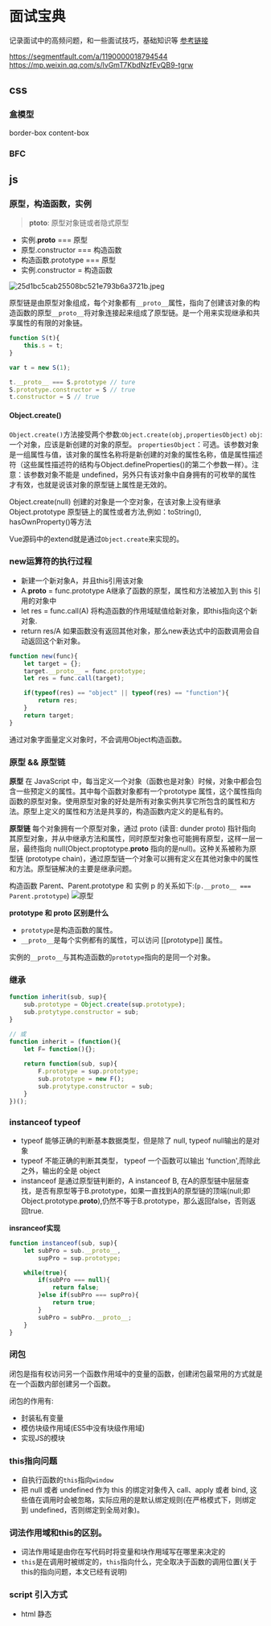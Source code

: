 # 面试宝典
记录面试中的高频问题，和一些面试技巧，基础知识等
[参考链接](https://segmentfault.com/a/1190000018155877)

https://segmentfault.com/a/1190000018794544
https://mp.weixin.qq.com/s/lvGmT7KbdNzfEvQB9-tgrw

## css

### 盒模型
border-box
content-box

### BFC

## js

### 原型，构造函数，实例
> __ptoto__: 原型对象链或者隐式原型

- 实例.__proto__ === 原型
- 原型.constructor === 构造函数
- 构造函数.prototype === 原型
- 实例.constructor = 构造函数

![25d1bc5cab25508bc521e793b6a3721b.jpeg](evernotecid://8A734D3D-9C70-4F81-A039-811699D0CEAF/appyinxiangcom/15073588/ENResource/p2)

原型链是由原型对象组成，每个对象都有`__proto__`属性，指向了创建该对象的构造函数的原型`__proto__`将对象连接起来组成了原型链。是一个用来实现继承和共享属性的有限的对象链。
```js
function S(t){
    this.s = t;
}

var t = new S(1);

t.__proto__ === S.prototype // ture
S.prototype.constructor = S // true
t.constructor = S // true
```
#### Object.create()

`Object.create()`方法接受两个参数:`Object.create(obj,propertiesObject)`
`obj`:一个对象，应该是新创建的对象的原型。
`propertiesObject`：可选。该参数对象是一组属性与值，该对象的属性名称将是新创建的对象的属性名称，值是属性描述符（这些属性描述符的结构与Object.defineProperties()的第二个参数一样）。注意：该参数对象不能是 undefined，另外只有该对象中自身拥有的可枚举的属性才有效，也就是说该对象的原型链上属性是无效的。

Object.create(null) 创建的对象是一个空对象，在该对象上没有继承 Object.prototype 原型链上的属性或者方法,例如：toString(), hasOwnProperty()等方法

Vue源码中的extend就是通过`Object.create`来实现的。

### new运算符的执行过程
- 新建一个新对象A，并且this引用该对象
- A.__proto__ = func.prototype A继承了函数的原型，属性和方法被加入到 this 引用的对象中
- let res = func.call(A) 将构造函数的作用域赋值给新对象，即this指向这个新对象.
- return res/A 如果函数没有返回其他对象，那么new表达式中的函数调用会自动返回这个新对象。

```js
function new(func){
    let target = {};
    target.__proto__ = func.prototype;
    let res = func.call(target);

    if(typeof(res) == "object" || typeof(res) == "function"){
        return res;
    }
    return target;
}

```
通过对象字面量定义对象时，不会调用Object构造函数。

### 原型 && 原型链
**原型**
在 JavaScript 中，每当定义一个对象（函数也是对象）时候，对象中都会包含一些预定义的属性。其中每个函数对象都有一个prototype 属性，这个属性指向函数的原型对象。使用原型对象的好处是所有对象实例共享它所包含的属性和方法。原型上定义的属性和方法是共享的，构造函数内定义的是私有的。

**原型链**
每个对象拥有一个原型对象，通过 proto (读音: dunder proto) 指针指向其原型对象，并从中继承方法和属性，同时原型对象也可能拥有原型，这样一层一层，最终指向 null(Object.proptotype.__proto__ 指向的是null)。这种关系被称为原型链 (prototype chain)，通过原型链一个对象可以拥有定义在其他对象中的属性和方法。原型链解决的主要是继承问题。

构造函数 Parent、Parent.prototype 和 实例 p 的关系如下:(`p.__proto__ === Parent.prototype`)
![原型](../share/proto.png)

**prototype 和 __proto__ 区别是什么**
- `prototype`是构造函数的属性。
- `__proto__`是每个实例都有的属性，可以访问 [[prototype]] 属性。

实例的`__proto__`与其构造函数的`prototype`指向的是同一个对象。

### 继承
```js
function inherit(sub, sup){
    sub.prototype = Object.create(sup.prototype);
    sub.protytype.constructor = sub;
}

// 或
function inherit = (function(){
    let F= function(){};
    
    return function(sub, sup){
        F.prototype = sup.prototype;
        sub.prototype = new F();
        sub.protytype.constructor = sub;
    }
})();
```

### instanceof typeof
- typeof 能够正确的判断基本数据类型，但是除了 null, typeof null输出的是对象
- typeof 不能正确的判断其类型， typeof 一个函数可以输出 'function',而除此之外，输出的全是 object
- instanceof 是通过原型链判断的，A instanceof B, 在A的原型链中层层查找，是否有原型等于B.prototype，如果一直找到A的原型链的顶端(null;即Object.prototype.__proto__),仍然不等于B.prototype，那么返回false，否则返回true.

**insranceof实现**
```js
function instanceof(sub, sup){
    let subPro = sub.__proto__,
        supPro = sup.prototype;

    while(true){
        if(subPro === null){
            return false;
        }else if(subPro === supPro){
            return true;
        }
        subPro = subPro.__proto__;
    }
}
```

### 闭包
闭包是指有权访问另一个函数作用域中的变量的函数，创建闭包最常用的方式就是在一个函数内部创建另一个函数。

闭包的作用有:
- 封装私有变量
- 模仿块级作用域(ES5中没有块级作用域)
- 实现JS的模块

### this指向问题
- 自执行函数的`this`指向`window`
- 把 null 或者 undefined 作为 this 的绑定对象传入 call、apply 或者 bind, 这些值在调用时会被忽略，实际应用的是默认绑定规则(在严格模式下，则绑定到 undefined，否则绑定到全局对象)。

### 词法作用域和this的区别。
- 词法作用域是由你在写代码时将变量和块作用域写在哪里来决定的
- `this`是在调用时被绑定的，`this`指向什么，完全取决于函数的调用位置(关于this的指向问题，本文已经有说明)

### script 引入方式
- html 静态<script>引入
- js 动态插入<script>
- `<script defer>`: 异步加载，元素解析完成后执行
- `<script async>`: 异步加载，与元素渲染并行执行

### 原始数据类型和复制数据类型的存储区别
- 原始数据类型：undefined，null，bool，string，number，symbol
- 虽然 typeof null 返回的值是 object,但是null不是对象，而是基本数据类型的一种
- 原始数据类型存储在栈内存，存储的是值。
- 复杂数据类型存储在堆内存，存储的是地址。当我们把对象赋值给另外一个变量的时候，复制的是地址，指向同一块内存空间，当其中一个对象改变时，另一个对象也会变化。

> 栈：由操作系统自动分配释放 ，存放函数的参数值，局部变量的值等。其操作方式类似于数据结构中的栈。
> 堆：一般由程序员分配释放， 若程序员不释放，程序结束时可能由OS回收，分配方式倒是类似于链表。

作者：幸运的芳1990
链接：https://www.jianshu.com/p/ffe303d96dbd
来源：简书
简书著作权归作者所有，任何形式的转载都请联系作者获得授权并注明出处。

### 谈谈你对JS执行上下文栈和作用域链的理解。
执行上下文就是当前 JavaScript 代码被解析和执行时所在环境, JS执行上下文栈可以认为是一个存储函数调用的栈结构，遵循先进后出的原则。
- JavaScript执行在单线程上，所有的代码都是排队执行。
- 一开始浏览器执行全局的代码时，首先创建全局的执行上下文，压入执行栈的顶部。
- 每当进入一个函数的执行就会创建函数的执行上下文，并且把它压入执行栈的顶部。当前函数执行-完成后，当前函数的执行上下文出栈，并等待垃圾回收。
- 浏览器的JS执行引擎总是访问栈顶的执行上下文。
- 全局上下文只有唯一的一个，它在浏览器关闭时出栈。

作用域链: 无论是 LHS 还是 RHS 查询，都会在当前的作用域开始查找，如果没有找到，就会向上级作用域继续查找目标标识符，每次上升一个作用域，一直到全局作用域为止。

### 类型转换
大家都知道 JS 中在使用运算符号或者对比符时，会自带隐式转换，规则如下:

* 算数运算符 ：一律转换成数值后计算
* +：
    - 数字 + 字符串 = 字符串， 运算顺序是从左到右
    - 数字 + 对象， 优先调用对象的valueOf -> toString
    - 数字 + boolean/null = 数字
    - 数字 + undefined == NaN(+undefined -> NaN)
* [1].toString() === '1'
* {}.toString() === '[object object]'
* NaN !== NaN

###  == 和 === 有什么区别？

=== 不需要进行类型转换，只有类型相同并且值相等时，才返回 true.

== 如果两者类型不同，首先需要进行类型转换。具体流程如下:

- 首先判断两者类型是否相同，如果相等，判断值是否相等.
- 如果类型不同，进行类型转换
- 判断比较的是否是 null 或者是 undefined, 如果是, 返回 true .
- 判断两者类型是否为 string 和 number, 如果是, 将字符串转换成 number
- 判断其中一方是否为 boolean, 如果是, 将 boolean 转为 number 再进行判断
- 判断其中一方是否为 object 且另一方为 string、number 或者 symbol , 如果是, 将 object 转为原始类型再进行判断

```js
let person1 = {
    age: 25
}
let person2 = person1;
person2.gae = 20;
console.log(person1 === person2); //true,注意复杂数据类型，比较的是引用地址
```

**思考: [] == ![]**

我们来分析一下: [] == ![] 是true还是false？

1. 首先，我们需要知道 ! 优先级是高于 == (更多运算符优先级可查看: 运算符优先级)
2. ![] 引用类型转换成布尔值都是true,因此![]的是false
3. 根据上面的比较步骤中的第五条，其中一方是 boolean，将 boolean 转为 number 再进行判断，false转换成 number，对应的值是 0.
4. 根据上面比较步骤中的第六条，有一方是 number，那么将object也转换成Number,空数组转换成数字，对应的值是0.(空数组转换成数字，对应的值是0，如果数组中只有一个数字，那么转成number就是这个数字，其它情况，均为NaN)
5. 0 == 0; 为true

### 类型判断

- 基本类型(null): 使用 String(null)
- 基本类型(string / number / boolean / undefined) + function: 直接使用 typeof即可
- 其余引用类型(Array / Date / RegExp Error): 调用toString后根据[object XXX]进行判断

> typeof null -> "object"

### 模块化
- 分类
    - es6: import / exports
    - commonjs: require / module.exports / exports
    - amd: require / defined
    
- require与import的区别
    - require支持 动态导入，import不支持，正在提案 (babel 下可支持)
    - require是 同步 导入，import属于 异步 导入
    - require是 值拷贝，导出值变化不会影响导入值；import指向 内存地址，导入值会随导出值而变化

### ES6/ES7
set, map, class, extend, promise

###  ES6中的class和ES5的类有什么区别？
- `ES6 class`内部所有定义的方法都是不可枚举的; 所有的方法都在实例的`__proto__`中
- `ES6 class`必须使用`new`调用;
- `ES6 class`不存在变量提升;
- `ES6 class`默认即是严格模式;
- `ES6 class`子类必须在父类的构造函数中调用super()，这样才有this对象;ES5中类继承的关系是相反的，先有子类的this，然后用父类的方法应用在this上。

### 在JS中什么是变量提升？什么是暂时性死区？

变量提升就是变量在声明之前就可以使用，值为`undefined`。

在代码块内，使用 let/const 命令声明变量之前，该变量都是不可用的(会抛出错误)。这在语法上，称为“暂时性死区”。暂时性死区也意味着 typeof 不再是一个百分百安全的操作。
```js
typeof x; // ReferenceError(暂时性死区，抛错)
let x;

typeof y; // 值是undefined,不会报错
```
暂时性死区的本质就是，只要一进入当前作用域，所要使用的变量就已经存在了，但是不可获取，只有等到声明变量的那一行代码出现，才可以获取和使用该变量。

### babel编译原理
- babylon 将 ES6/ES7 代码解析成 AST
- babel-traverse 对 AST 进行遍历转译，得到新的 AST
- 新 AST 通过 babel-generator 转换成 ES5

### 函数柯里化
在一个函数中，首先填充几个参数，然后再返回一个新的函数的技术，称为函数的柯里化。通常可用于在不侵入函数的前提下，为函数 预置通用参数，供多次重复调用。

### 数组

* map: 遍历数组，返回回调返回值组成的新数组
* forEach: 无法break，可以用try/catch中throw new Error来停止
* filter: 过滤
* some: 有一项返回true，则整体为true
* every: 有一项返回false，则整体为false
* join: 通过指定连接符生成字符串
* push / pop: 末尾推入和弹出，改变原数组， 返回推入/弹出项
* unshift / shift: 头部推入和弹出，改变原数组，返回操作项
* sort(fn) / reverse: 排序与反转，改变原数组
* concat: 连接数组，不影响原数组， 浅拷贝
* slice(start, end): 返回截断后的新数组，不改变原数组
* splice(start, number, value...): 返回删除元素组成的数组，value 为插入项，改变原数组
* indexOf / lastIndexOf(value, fromIndex): 查找数组项，返回对应的下标
* reduce / reduceRight(fn(prev, cur)， defaultPrev): 两两执行，prev 为上次化简函数的return值，cur 为当前值(从第二项开始)

### 判断一个变量是不是数组
- 使用 Array.isArray 判断，如果返回 true, 说明是数组
- 使用 instanceof Array 判断，如果返回true, 说明是数组
- 使用 Object.prototype.toString.call 判断，如果值是 [object Array], 说明是数组

### 类数组转化为数组
```js
//第一种方法
Array.prototype.slice.call(arrayLike, start);
//第二种方法
[...arrayLike];
//第三种方法:
Array.from(arrayLike);
```

### 数组的哪些API会改变原数组？

修改原数组的API有:`splice/reverse/fill/copyWithin/sort/push/pop/unshift/shift`

不修改原数组的API有:`slice/map/forEach/every/filter/reduce/entry/entries/find`

### for of , for in 和 forEach,map 的区别。

- for...of循环：具有 iterator 接口，就可以用for...of循环遍历它的成员(属性值)。for...of循环可以使用的范围包括数组、Set 和 Map 结构、某些类似数组的对象、Generator 对象，以及字符串。for...of循环调用遍历器接口，数组的遍历器接口只返回具有数字索引的属性。对于普通的对象，for...of结构不能直接使用，会报错，必须部署了 Iterator 接口后才能使用。可以中断循环。
- for...in循环：遍历对象自身的和继承的可枚举的属性, 不能直接获取属性值。可以中断循环。
- forEach: 只能遍历数组，不能中断，没有返回值(或认为返回值是undefined)，不修改原数组。
- map: 只能遍历数组，不能中断，返回值是修改后的数组，不修改原数组。

> PS: Object.keys()：返回给定对象所有可枚举属性的字符串数组。

如还不了解 iterator 接口或 for...of, 请先阅读ES6文档: Iterator 和 for...of 循环

## 浏览器
### 跨标签页通信

### Event Loop事件循环
* 微任务
    microtask(jobs): promise / ajax / Object.observe
* 宏任务
    macrotask(task): setTimout / script / IO / UI Rendering

### 存储
短暂性的时候，我们只需要将数据存在内存中，只在运行时可用
持久性存储，可以分为 浏览器端 与 服务器端

* 浏览器:
cookie: 通常用于存储用户身份，登录状态等http 中自动携带， 体积上限为 4K， 可自行设置过期时间
localStorage / sessionStorage: 长久储存/窗口关闭删除， 体积限制为 4~5M
indexDB
* 服务器:
  分布式缓存 redis
  数据库

### 内存泄露

* 意外的全局变量: 无法被回收
* 定时器: 未被正确关闭，导致所引用的外部变量无法被释放
* 事件监听: 没有正确销毁 (低版本浏览器可能出现)
* 闭包: 会导致父级中的变量无法被释放
* dom 引用: dom 元素被删除时，内存中的引用未被正确清空

可用 chrome 中的 timeline 进行内存标记，可视化查看内存的变化情况，找出异常点。

### v8中的垃圾回收机制

## server

### http&cache

https://github.com/moshang-xc/Blog/issues/7

### 跨域
### 安全
XSS，CSPF

## 算法
### 五大算法

* 贪心算法: 局部最优解法
* 分治算法: 分成多个小模块，与原问题性质相同
* 动态规划: 每个状态都是过去历史的一个总结
* 回溯法: 发现原先选择不优时，退回重新选择
* 分支限界法

### 基础排序算法

* 冒泡排序
* 选择排序
* 插入排序

### 高级排序算法

* 快速排序
* 希尔排序
* 归并排序

## 排序算法

chrome默认的sort算法是怎样的，为什么不能进行正确的排序

### 算法 - Algorithms
1. 排序算法：快速排序、归并排序、计数排序
2. 搜索算法：回溯、递归、剪枝技巧
3. 图论：最短路、最小生成树、网络流建模
4. 动态规划：背包问题、最长子序列、计数问题
5. 基础技巧：分治、倍增、二分、贪心

### 数据结构 - Data Structures
1. 数组与链表：单 / 双向链表、跳舞链
2. 栈与队列
3. 树与图：最近公共祖先、并查集
4. 哈希表
5. 堆：大 / 小根堆、可并堆
6. 字符串：字典树、后缀树

### 斐波那契数列运用
### 数据结构
二叉树
